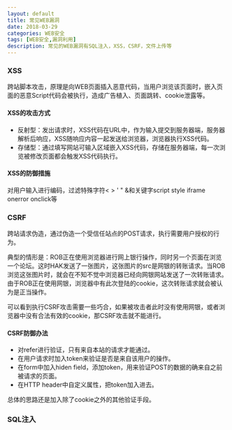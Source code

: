 ```yaml
---
layout: default
title: 常见WEB漏洞
date: 2018-03-29
categories: WEB安全
tags: [WEB安全,漏洞利用]
description: 常见的WEB漏洞有SQL注入，XSS，CSRF，文件上传等
---
```


### XSS
跨站脚本攻击，原理是向WEB页面插入恶意代码，当用户浏览该页面时，嵌入页面的恶意Script代码会被执行，造成广告植入、页面跳转、cookie泄露等。

#### XSS的攻击方式
* 反射型：发出请求时，XSS代码在URL中，作为输入提交到服务器端，服务器解析后响应，XSS随响应内容一起发送给浏览器，浏览器执行XSS代码。
* 存储型：通过填写网站可输入区域嵌入XSS代码，存储在服务器端，每一次浏览被修改页面都会触发XSS代码执行。

#### XSS的防御措施
对用户输入进行编码，过滤特殊字符< > ' " &和关键字script style iframe onerror onclick等

### CSRF
跨站请求伪造，通过伪造一个受信任站点的POST请求，执行需要用户授权的行为。

典型的情形是：ROB正在使用浏览器进行网上银行操作，同时另一个页面在浏览一个论坛。这时HAK发送了一张图片，这张图片的src是网银的转账请求。当ROB浏览这张图片时，就会在不知不觉中浏览器已经向网银网站发送了一次转账请求。由于ROB正在使用网银，浏览器中有此次登陆的cookie，这次转账请求就会被认为是正当操作。

可以看到执行CSRF攻击需要一些巧合，如果被攻击者此时没有使用网银，或者浏览器中没有合法有效的cookie，那CSRF攻击就不能进行。

#### CSRF防御办法
* 对refer进行验证，只有来自本站的请求才能通过。
* 在用户请求时加入token来验证是否是来自该用户的操作。
* 在form中加入hiden field，添加token，用来验证POST的数据的确来自之前被请求的页面。
* 在HTTP header中自定义属性，把token加入进去。

总体的思路还是加入除了cookie之外的其他验证手段。

### SQL注入

